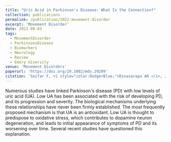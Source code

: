 ```yaml
---
title: "Uric Acid in Parkinson's Disease: What Is the Connection?"
collection: publications
permalink: /publication/2022-movement-disorder
excerpt: 'Movement Disorder'
date: 2022-09-03
tags:
  - MovementDisorder
  - ParkinsonsDisease
  - Biomarkers
  - Neurology
  - Review
  - Emory Uiversity
venue: 'Movement Disorders'
paperurl: 'https://doi.org/10.1002/mds.29209'  
citation: 'Seifar F, <i style="color:DodgerBlue;">Dinasarapu AR </i>, Jinnah HA (2022) Uric Acid in Parkinson's Disease: What Is the Connection? <i>Movement Disorders </i> (2022)'  
---  
```

Numerous studies have linked Parkinson's disease (PD) with low levels of uric acid (UA). Low UA has been associated with the risk of developing PD, and its progression and severity. The biological mechanisms underlying these relationships have never been firmly established. The most frequently proposed mechanism is that UA is an antioxidant. Low UA is thought to predispose to oxidative stress, which contributes to dopamine neuron degeneration, and leads to initial appearance of symptoms of PD and its worsening over time. Several recent studies have questioned this explanation.
